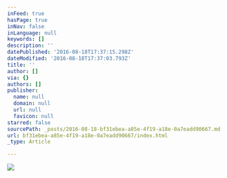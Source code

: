 ```yaml
---
inFeed: true
hasPage: true
inNav: false
inLanguage: null
keywords: []
description: ''
datePublished: '2016-08-18T17:37:15.298Z'
dateModified: '2016-08-18T17:37:03.793Z'
title: ''
author: []
via: {}
authors: []
publisher:
  name: null
  domain: null
  url: null
  favicon: null
starred: false
sourcePath: _posts/2016-08-18-bf31ebea-a85e-4f19-a18e-0a7eadd90667.md
url: bf31ebea-a85e-4f19-a18e-0a7eadd90667/index.html
_type: Article

---
```

![](https://the-grid-user-content.s3-us-west-2.amazonaws.com/c5c93283-50f2-41e0-8649-1cec3ff28ddf.png)